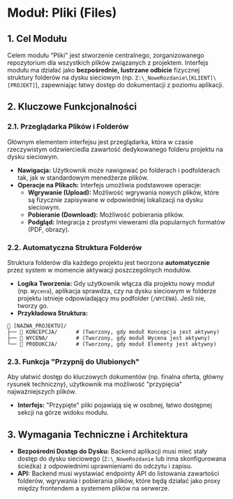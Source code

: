 # Moduł: Pliki (Files)

## 1. Cel Modułu

Celem modułu "Pliki" jest stworzenie centralnego, zorganizowanego repozytorium dla wszystkich plików związanych z projektem. Interfejs modułu ma działać jako **bezpośrednie, lustrzane odbicie** fizycznej struktury folderów na dysku sieciowym (np. `Z:\_NoweRozdanie\[KLIENT]\[PROJEKT]`), zapewniając łatwy dostęp do dokumentacji z poziomu aplikacji.

## 2. Kluczowe Funkcjonalności

### 2.1. Przeglądarka Plików i Folderów
Głównym elementem interfejsu jest przeglądarka, która w czasie rzeczywistym odzwierciedla zawartość dedykowanego folderu projektu na dysku sieciowym.

- **Nawigacja:** Użytkownik może nawigować po folderach i podfolderach tak, jak w standardowym menedżerze plików.
- **Operacje na Plikach:** Interfejs umożliwia podstawowe operacje:
    - **Wgrywanie (Upload):** Możliwość wgrywania nowych plików, które są fizycznie zapisywane w odpowiedniej lokalizacji na dysku sieciowym.
    - **Pobieranie (Download):** Możliwość pobierania plików.
    - **Podgląd:** Integracja z prostymi viewerami dla popularnych formatów (PDF, obrazy).

### 2.2. Automatyczna Struktura Folderów
Struktura folderów dla każdego projektu jest tworzona **automatycznie** przez system w momencie aktywacji poszczególnych modułów.

- **Logika Tworzenia:** Gdy użytkownik włącza dla projektu nowy moduł (np. `Wycena`), aplikacja sprawdza, czy na dysku sieciowym w folderze projektu istnieje odpowiadający mu podfolder (`/WYCENA`). Jeśli nie, tworzy go.
- **Przykładowa Struktura:**
```
📁 [NAZWA_PROJEKTU]/
├── 📁 KONCEPCJA/      # (Tworzony, gdy moduł Koncepcja jest aktywny)
├── 📁 WYCENA/         # (Tworzony, gdy moduł Wycena jest aktywny)
└── 📁 PRODUKCJA/      # (Tworzony, gdy moduł Elementy jest aktywny)
```

### 2.3. Funkcja "Przypnij do Ulubionych"
Aby ułatwić dostęp do kluczowych dokumentów (np. finalna oferta, główny rysunek techniczny), użytkownik ma możliwość "przypięcia" najważniejszych plików.

- **Interfejs:** "Przypięte" pliki pojawiają się w osobnej, łatwo dostępnej sekcji na górze widoku modułu.

## 3. Wymagania Techniczne i Architektura

- **Bezpośredni Dostęp do Dysku:** Backend aplikacji musi mieć stały dostęp do dysku sieciowego (`Z:\_NoweRozdanie` lub inna skonfigurowana ścieżka) z odpowiednimi uprawnieniami do odczytu i zapisu.
- **API:** Backend musi wystawiać endpointy API do listowania zawartości folderów, wgrywania i pobierania plików, które będą działać jako proxy między frontendem a systemem plików na serwerze.
